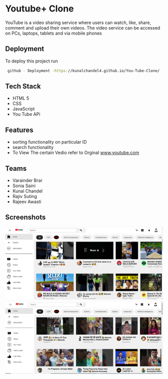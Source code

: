
# Youtube+ Clone

YouTube is a video sharing service where users can watch, like, share, comment and upload their own videos. The video service can be accessed on PCs, laptops, tablets and via mobile phones

## Deployment

To deploy this project run

```bash
 github - Deployment -https://kunalchandel4.github.io/You-Tube-Clone/
```


## Tech Stack

- HTML 5
- CSS 
- JavaScript
- You Tube APi




## Features
- sorting functionality on particular ID
- search  functionality
- To View The certain Vedio refer to Orginal www.youtube.com


## Teams
- Varainder Brar 
- Sonia Saini
- Kunal Chandel
- Rajiv Suting
- Rajeev Awasti 
## Screenshots

![App Screenshot](Images/youtube1.png)
![App Screenshot](Images/You-tube.png)
